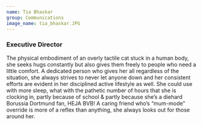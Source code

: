 ```yaml
---
name: Tia Bhaskar
group: Communications
image_name: tia_bhaskar.JPG
---
```


### Executive Director

The physical embodiment of an overly tactile cat stuck in a human body, she seeks hugs constantly but also gives them freely to people who need a little comfort. A dedicated person who gives her all regardless of the situation, she always strives to never let anyone down and her consistent efforts are evident in her disciplined active lifestyle as well. She could use with more sleep, what with the pathetic number of hours that she is clocking in, partly because of school & partly because she’s a diehard Borussia Dortmund fan, HEJA BVB! A caring friend who’s “mum-mode” override is more of a reflex than anything, she always looks out for those around her. 